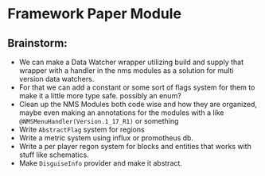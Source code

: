 # Framework Paper Module

## Brainstorm:
- We can make a Data Watcher wrapper utilizing build and supply that wrapper with a handler in the nms modules as a solution for multi version data watchers.
- For that we can add a constant or some sort of flags system for them to make it a little more type safe. possibly an enum?
- Clean up the NMS Modules both code wise and how they are organized, maybe even making an annotations for the modules with a like `@NMSMenuHandler(Version.1_17_R1)` or something
- Write `AbstractFlag` system for regions
- Write a metric system using influx or promotheus db.
- Write a per player regon system for blocks and entities that works with stuff like schematics.
- Make `DisguiseInfo` provider and make it abstract.